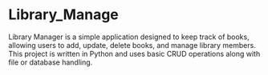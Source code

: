 # Library_Manage
Library Manager is a simple application designed to keep track of books, allowing users to add, update, delete books, and manage library members. This project is written in Python and uses basic CRUD operations along with file or database handling.
